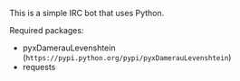 This is a simple IRC bot that uses Python.

Required packages:
- pyxDamerauLevenshtein (`https://pypi.python.org/pypi/pyxDamerauLevenshtein`)
- requests